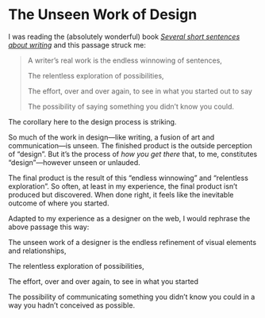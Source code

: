 # The Unseen Work of Design

I was reading the (absolutely wonderful) book [_Several short sentences about writing_](https://www.penguinrandomhouse.com/books/93789/several-short-sentences-about-writing-by-verlyn-klinkenborg/) and this passage struck me:

> A writer’s real work is the endless winnowing of sentences,
> 
> The relentless exploration of possibilities,
> 
> The effort, over and over again, to see in what you started out to say 
> 
> The possibility of saying something you didn’t know you could. 

The corollary here to the design process is striking.

So much of the work in design—like writing, a fusion of art and communication—is unseen. The finished product is the outside perception of “design”. But it’s the process of _how you get there_ that, to me, constitutes “design”—however unseen or unlauded.

The final product is the result of this “endless winnowing” and “relentless exploration”. So often, at least in my experience, the final product isn’t produced but discovered. When done right, it feels like the inevitable outcome of where you started.

Adapted to my experience as a designer on the web, I would rephrase the above passage this way:

The unseen work of a designer is the endless refinement of visual elements and relationships,

The relentless exploration of possibilities,

The effort, over and over again, to see in what you started

The possibility of communicating something you didn’t know you could in a way you hadn’t conceived as possible.